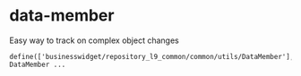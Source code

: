 # data-member
Easy way to track on complex object changes


```JS
define(['businesswidget/repository_l9_common/common/utils/DataMember'], DataMember ...
```
